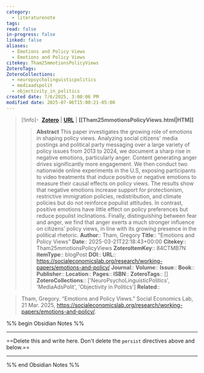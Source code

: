 ```yaml
---
category:
  - literaturenote
tags: 
read: false
in-progress: false
linked: false
aliases:
  - Emotions and Policy Views
  - Emotions and Policy Views
citekey: Tham25mmotionsPolicyViews
ZoteroTags: 
ZoteroCollections:
  - neuropsycholinguisticpolitics
  - mediaadspolit
  - objectivity_in_politics
created date: 7/6/2025, 3:00:06 PM
modified date: 2025-07-06T15:00:21-05:00
---
```


> [!info]- &nbsp;[**Zotero**](zotero://select/library/items/84CTMB7N)  | [**URL**](https://socialeconomicslab.org/research/working-papers/emotions-and-policy/) | **[[Tham25mmotionsPolicyViews.html|HTM]]**
>> **Abstract**
> This paper investigates the growing role of emotions in shaping policy views. Analyzing social citizens' media postings and political party messaging over a large variety of policy issues from 2013 to 2024, we document a sharp rise in negative emotions, particularly anger. Content generating anger drives significantly more engagement. We then conduct two nationwide online experiments in the U.S, exposing participants to video treatments that induce positive or negative emotions to measure their causal effects on policy views. The results show that negative emotions increase support for protectionism, restrictive immigration policies, redistribution, and climate policies but do not reinforce populist attitudes. In contrast, positive emotions have little effect on policy preferences but reduce populist inclinations. Finally, distinguishing between fear and anger, we find that anger exerts a much stronger influence on citizens’ policy views, in line with its growing presence in the political rhetoric.
> > **Author**:: Tham, Gregory
> **Title**:: "Emotions and Policy Views"
> **Date**:: 2025-03-21T22:18:43+00:00
> **Citekey**:: Tham25mmotionsPolicyViews
> **ZoteroItemKey**:: 84CTMB7N
> **itemType**:: blogPost
> **DOI**:: 
> **URL**:: https://socialeconomicslab.org/research/working-papers/emotions-and-policy/
> **Journal**:: 
> **Volume**:: 
> **Issue**:: 
> **Book**:: 
> **Publisher**:: 
> **Location**:: 
> **Pages**:: 
> **ISBN**:: 
> **ZoteroTags**:: []
> **ZoteroCollections**:: ['NeuroPsychoLinguisticPolitics', 'MediaAdsPolit', 'Objectivity in Politics']
> **Related**::

>  Tham, Gregory. “Emotions and Policy Views.” Social Economics Lab, 21 Mar. 2025, https://socialeconomicslab.org/research/working-papers/emotions-and-policy/.

%% begin Obsidian Notes %%
___
==Delete this and write here. Don't delete the `persist` directives above and below.==
___
%% end Obsidian Notes %%

